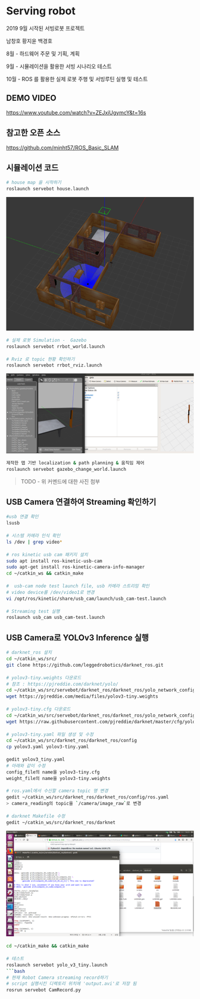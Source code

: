# Serving robot

2019 9월 시작된 서빙로봇 프로젝트 

남창호 황지윤 백경호 

8월 - 하드웨어 주문 및 기획, 계획

9월 - 시뮬레이션을 활용한 서빙 시나리오 테스트

10월 - ROS 를 활용한 실제 로봇 주행 및 서빙루틴 실행 및 테스트 

## DEMO VIDEO
https://www.youtube.com/watch?v=ZEJxiUgymcY&t=16s

## 참고한 오픈 소스

https://github.com/minht57/ROS_Basic_SLAM


## 시뮬레이션 코드 
```bash
# house map 을 시작하기 
roslaunch servebot house.launch
```
![image](pictures/gazebo.png)

```bash
# 실제 로봇 Simulation -  Gazebo 
roslaunch servebot rrbot_world.launch

# Rviz 로 topic 현황 확인하기 
roslaunch servebot rrbot_rviz.launch   
```
![image](pictures/gazebo_rviz.png)

```bash
제작한 맵 기반 localization & path planning & 움직임 제어 
roslaunch servebot gazebo_change_world.launch 
```
>TODO - 위 커멘드에 대한 사진 첨부


## USB Camera 연결하여 Streaming 확인하기
```bash
#usb 연결 확인
lsusb

# 시스템 카메라 인식 확인
ls /dev | grep video*

# ros kinetic usb cam 패키지 설치
sudo apt install ros-kinetic-usb-cam
sudo apt-get install ros-kinetic-camera-info-manager
cd ~/catkin_ws && catkin_make

#  usb-cam node test launch file, usb 카메라 스트리밍 확인
# video device를 /dev/video1로 변경
vi /opt/ros/kinetic/share/usb_cam/launch/usb_cam-test.launch

# Streaming test 실행
roslaunch usb_cam usb_cam-test.launch
```

## USB Camera로 YOLOv3 Inference 실행
```bash
# darknet_ros 설치
cd ~/catkin_ws/src/
git clone https://github.com/leggedrobotics/darknet_ros.git

# yolov3-tiny.weights 다운로드
# 참조 : https://pjreddie.com/darknet/yolo/
cd ~/catkin_ws/src/servebot/darknet_ros/darknet_ros/yolo_network_config/weights
wget https://pjreddie.com/media/files/yolov3-tiny.weights

# yolov3-tiny.cfg 다운로드
cd ~/catkin_ws/src/servebot/darknet_ros/darknet_ros/yolo_network_config/cfg
wget https://raw.githubusercontent.com/pjreddie/darknet/master/cfg/yolov3-tiny.cfg

# yolov3-tiny.yaml 파일 생성 및 수정
cd ~/catkin_ws/src/darknet_ros/darknet_ros/config
cp yolov3.yaml yolov3-tiny.yaml

gedit yolov3_tiny.yaml 
# 아래와 같이 수정
config_file의 name을 yolov3-tiny.cfg
weight_file의 name을 yolov3-tiny.weights

# ros.yaml에서 수신할 camera topic 명 변경
gedit ~/catkin_ws/src/darknet_ros/darknet_ros/config/ros.yaml
> camera_reading의 topic을 `/camera/image_raw`로 변경

# darknet Makefile 수정
gedit ~/catkin_ws/src/darknet_ros/darknet
```

![image](pictures/darknet_Makefile_revision.png)  

```bash
cd ~/catkin_make && catkin_make

# 테스트
roslaunch servebot yolo_v3_tiny.launch
```bash
# 현재 Robot Camera streaming record하기
# script 실행시킨 디렉토리 위치에 'output.avi'로 저장 됨
rosrun servebot CamRecord.py
```
